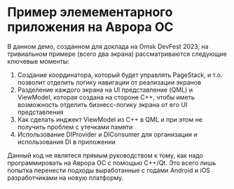 # Пример элемементарного приложения на Аврора ОС

В данном демо, созданном для доклада на Omsk DevFest 2023, на тривиальном примере (всего два экрана) рассматриваются следующие ключевые моменты:
1. Создание координатора, который будет управлять PageStack, и т.о. позволит отделить логику навигации от реализации экранов
2. Разделение каждого экрана на UI представление (QML) и ViewModel, которая создана на стороне C++, чтобы иметь возможность отделить бизнесс-логику экрана от его UI представления
3. Как сделать инджект ViewModel из С++ в QML и при этом не получить проблем с утечками памяти
4. Использование DIProvider и DIConsumer для организации и использования DI в приложении

Данный код не являтеся прямым руководством к тому, как надо программировать на Аврора ОС с помощью C++/Qt. Это всего лишь попытка перенести подходы выработанные с годами Android и iOS разработчиками на новую платформу.
